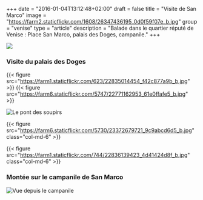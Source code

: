 +++
date = "2016-01-04T13:12:48+02:00"
draft = false
title = "Visite de San Marco"
image = "https://farm2.staticflickr.com/1608/26347436195_0d0f59f07e_b.jpg"
group = "venise"
type = "article"
description = "Balade dans le quartier réputé de Venise : Place San Marco, palais des Doges, campanile."
+++

![](https://farm2.staticflickr.com/1608/26347436195_0d0f59f07e_b.jpg)



### Visite du palais des Doges


{{< figure src="https://farm1.staticflickr.com/623/22835014454_f42c877a9b_b.jpg" >}}
{{< figure src="https://farm6.staticflickr.com/5747/22771162953_61e0ffafe5_b.jpg" >}}

![Le pont des soupirs](https://farm6.staticflickr.com/5710/23463400255_6ac2df3e02_b.jpg)

{{< figure src="https://farm6.staticflickr.com/5730/23372679721_9c9abcd6d5_b.jpg" class="col-md-6" >}}

{{< figure src="https://farm1.staticflickr.com/744/22836139423_4d41424d8f_b.jpg" class="col-md-6" >}}


### Montée sur le campanile de San Marco
![Vue depuis le campanile](https://farm2.staticflickr.com/1669/25742477684_92e0504390_b.jpg)
